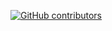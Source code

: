 [![GitHub contributors](https://img.shields.io/github/contributors/loudbinary/sandbox.svg?longCache=true&style=for-the-badge)](#Contributors)


